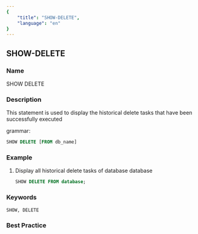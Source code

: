 ```yaml
---
{
    "title": "SHOW-DELETE",
    "language": "en"
}
---
```


## SHOW-DELETE

### Name

SHOW DELETE

### Description

This statement is used to display the historical delete tasks that have been successfully executed

grammar:

```sql
SHOW DELETE [FROM db_name]
```

### Example

  1. Display all historical delete tasks of database database

      ```sql
      SHOW DELETE FROM database;
      ```

### Keywords

    SHOW, DELETE

### Best Practice

